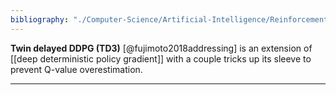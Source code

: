 ```yaml
---
bibliography: "./Computer-Science/Artificial-Intelligence/Reinforcement-Learning/papers.bib"
---
```


**Twin delayed DDPG (TD3)** [@fujimoto2018addressing] is an extension of [[deep deterministic policy gradient]] with a couple tricks up its sleeve to prevent Q-value overestimation.

---